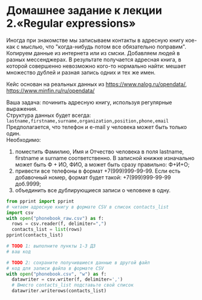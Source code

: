 # Домашнее задание к лекции 2.«Regular expressions»

Иногда при знакомстве мы записываем контакты в адресную книгу кое-как с мыслью, что "когда-нибудь потом все обязательно поправим". Копируем данные из интернета или из смски. Добавляем людей в разных мессенджерах. В результате получается адресная книга, в которой совершенно невозможно кого-то нормально найти: мешает множество дублей и разная запись одних и тех же имен.

Кейс основан на реальных данных из https://www.nalog.ru/opendata/, https://www.minfin.ru/ru/opendata/

Ваша задача: починить адресную книгу, используя регулярные выражения.  
Структура данных будет всегда:   
`lastname,firstname,surname,organization,position,phone,email`  
Предполагается, что телефон и e-mail у человека может быть только один.  
Необходимо:
1. поместить Фамилию, Имя и Отчество человека в поля lastname, firstname и surname соответственно. В записной книжке изначально может быть Ф + ИО, ФИО, а может быть сразу правильно: Ф+И+О;  
2. привести все телефоны в формат +7(999)999-99-99. Если есть добавочный номер, формат будет такой: +7(999)999-99-99 доб.9999;  
3. объединить все дублирующиеся записи о человеке в одну.  

```python
from pprint import pprint
# читаем адресную книгу в формате CSV в список contacts_list
import csv
with open("phonebook_raw.csv") as f:
  rows = csv.reader(f, delimiter=",")
  contacts_list = list(rows)
pprint(contacts_list)

# TODO 1: выполните пункты 1-3 ДЗ
# ваш код

# TODO 2: сохраните получившиеся данные в другой файл
# код для записи файла в формате CSV
with open("phonebook.csv", "w") as f:
  datawriter = csv.writer(f, delimiter=',')
  # Вместо contacts_list подставьте свой список
  datawriter.writerows(contacts_list)
```